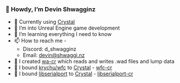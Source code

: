 ### 👋 Howdy, I’m Devin Shwagginz

- 🔮 Currently using [Crystal](https://crystal-lang.org)
- 👀 I’m into Unreal Engine game development
- 🌱 I’m learning everything I need to know
- 📫 How to reach me -
  - Discord: d_shwagginz
  - Email: devin@shwaggi.nz
- 📘 I created [wa-cr](https://github.com/D-Shwagginz/wa-cr) which reads and writes .wad files and lump data
- 📕 I bound [krychu/wfc](https://github.com/krychu/wfc) to [Crystal](https://crystal-lang.org) - [wfc-cr](https://github.com/D-Shwagginz/wfc-cr)
- 📙 I bound [libserialport](https://sigrok.org/wiki/Libserialport) to [Crystal](https://crystal-lang.org) - [libserialport-cr](https://github.com/D-Shwagginz/libserialport-cr)
